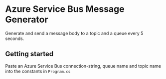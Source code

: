 # Azure Service Bus Message Generator

Generate and send a message body to a topic and a queue every 5 seconds.

## Getting started

Paste an Azure Service Bus connection-string, queue name and topic name into the constants in `Program.cs`
